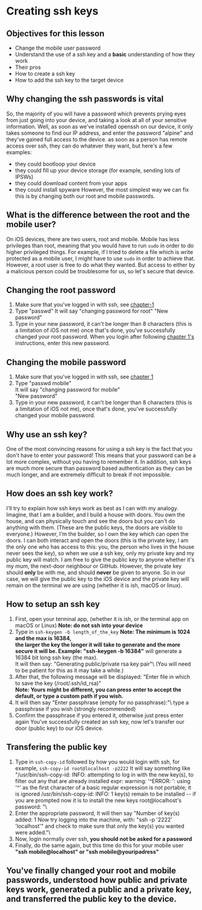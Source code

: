 # Creating ssh keys

## Objectives for this lesson
* Change the mobile user password
* Understand the use of a ssh key  and a **basic** understanding of how they work
* Their pros
* How to create a ssh key
* How to add the ssh key to the target device

## Why changing the ssh passwords is vital
So, the majority of you will have a password which prevents prying eyes from just going into your device, and taking a look at all of your sensitive information. Well, as soon as we've installed openssh on our device, it only takes someone to find our IP address, and enter the password "alpine" and they've gained full access to the device.
as soon as a person has remote access over ssh, they can do whatever they want, but here's a few examples:
* they could bootloop your device
* they could fill up your device storage (for example, sending lots of IPSWs)
* they could download content from your apps
* they could install spyware
However, the most simplest way we can fix this is by changing both our root and mobile passwords.

## What is the difference between the root and the mobile user?
On iOS devices, there are two users, root and mobile. Mobile has less privileges than root, meaning that you would have to run `sudo` in order to do higher privileged things. For example, if I tried to delete a file which is write protected as a mobile user, I might have to use `sudo` in order to achieve that. However, a root user is free to do what they wanted. But access to either by   a malicious person could be troublesome for us, so let's secure that device.

## Changing the root password
1. Make sure that you've logged in with ssh, see [chapter-1](https://github.com/demhademha/tweak-development-guide/blob/master/chapter-1.md)
2. Type "passwd"
It will say "changing password for root"
"New password"
3. Type in your new password, it can't be longer than 8 characters (this is a limitation of iOS not me)
once that's done, you've successfully changed your root password. When you login after following [chapter 1's](https://github.com/demhademha/tweak-development-guide/blob/master/chapter-1.md) instructions, enter this new password.

## Changing the mobile password
1. Make sure that you've logged in with ssh, see [chapter 1](https://github.com/demhademha/tweak-development-guide/blob/master/chapter-1.md)
2. Type "passwd mobile"\
It will say "changing password for mobile"\
"New password"
3. Type in your new password, it can't be longer than 8 characters (this is a limitation of iOS not me), once that's done, you've successfully changed your mobile password.

## Why use an ssh key?
One of the most convincing reasons for using a ssh key is the fact that you don't have to enter your password! This means that your password can be a lot more complex, without you having to remember it. In addition, ssh keys are much more secure than password based authentication as they can be much longer, and are extremely difficult to break if not impossible.

## How does an ssh key work?
I'll try to explain how ssh keys work as best as I can with my analogy.\
Imagine, that I am a builder, and I build a house with doors. You own the house, and can physically touch and see the doors but you can't do anything with them. (These are the public keys, the doors are visible to everyone.) However, I'm the builder, so I own the key which can open the doors. I can both interact and open the doors (this is the private key, I am the only one who has access to this: you, the person who lives in the house never sees the key), so when we use a ssh key, only my private key and my public key will match. I am free to give the public key to anyone whether it's  my mum, the next-door neighbour or GitHub. However, the private key should **only** be with me, and should **never** be given to anyone. So in our case, we will give the public key to the iOS device and the private key will remain on the terminal we are using (whether it is ish, macOS or linux).  

## How to setup an ssh key
1. First, open your terminal app, (whether it is ish, or the terminal app on macOS or Linux)
**Note: do not ssh into your device**
2. Type in `ssh-keygen -b length_of_the_key` **Note: The minimum is 1024 and the max is 16384,\
the larger the key the longer it will take to generate and the more secure it will be. Example: "ssh-keygen -b 16384"** will generate a 16384 bit long ssh key (the max).\
It will then say: \"Generating public/private rsa key pair"\ (You will need to be patient for this as it may take a while.)
3. After that, the following message will be displayed: \"Enter file in which to save the key (/root/.ssh/id_rsa)"\
**Note: Yours might be different, you can press enter to accept the default, or type a custom path if you wish.**
4. It will then say \"Enter passphrase (empty for no passphrase):"\ type a passphrase if you wish (strongly recommended)
5. Confirm the passphrase if you entered it, otherwise just press enter again
You've successfully created an ssh key, now let's transfer our door (public key) to our iOS device.

## Transfering the public key
1. Type in `ssh-copy-id` followed by how you would login with ssh, for example, `ssh-copy-id root@localhost -p2222`
It will say something like \"/usr/bin/ssh-copy-id: INFO: attempting to log in with the new key(s), to filter out any that are already installed
expr: warning: '^ERROR: ': using '^' as the first character
of a basic regular expression is not portable; it is ignored
/usr/bin/ssh-copy-id: INFO: 1 key(s) remain to be installed -- if you are prompted now it is to install the new keys
root@localhost's password: "\
2. Enter the appropriate password,
It will then say \"Number of key(s) added: 1
Now try logging into the machine, with: "ssh -p '2222' 'localhost'"
and check to make sure that only the key(s) you wanted were added."\
3. Now, login normally over ssh, **you should not be asked for a password**
4. Finally, do the same again, but this time do this for your mobile user **"ssh mobile@localhost" or "ssh mobile@youripadress"**
## You've finally changed your root and mobile passwords, understood how public and private keys work, generated a public and a private key, and transferred the public key to the device.
